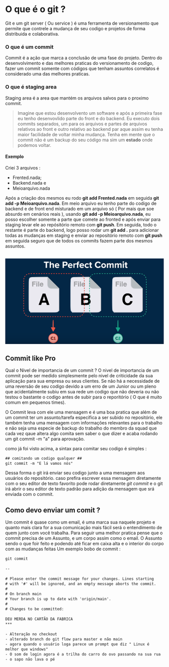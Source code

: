 # O que é o git ?

Git e um git server ( Ou service ) é uma ferramenta de versionamento que permite que contrele a mudança de seu codigo e projetos de forma distribuida e colaborativa.


### O que é um commit

Commit é a ação que marca a conclusão de uma fase do projeto.
Dentro do desenvolvimento e das melhores praticas do versionamento de codigo, fazer um commit somente com códigos que tenham assuntos correlatos
é considerado uma das melhores praticas.

### O que é staging area 

Staging area é a area que mantém os arquivos salvos para o proximo commit.

> Imagine que estou desenvolvento um software e após a primeira fase eu tenho desenvovlido parte do front e do backend.
Eu executo dois commits separados, um para os arquivos e partes de arquivos relativos ao front e outro relativo ao backend par aque assim eu tenha maior facilidade de voltar minha mudança. Tenha em mente que o commit não é um backup do seu código ma sim um **estado** onde podemos voltar.  

#### Exemplo

Criei 3 arquivos :

- Frented.nada; 
- Backend.nada e
- Meioarquivo.nada

Após a criação dos mesmos eu rodo **git add Frented.nada** em seguida **git add -p Meioarquivo.nada**. Em meio arquivo eu tenho parte do codigo de backend e de front end misturado em um arquivo só ( Por mais que soe absurdo em cenários reais ), usando **git add -p Meioarquivo.nada**, eu posso escolher somente a parte que comete ao fronted e após enviar para staging levar ele ao repósitório remoto com **git push**. Em seguida, todo o restante é parte do backend, logo posso rodar um **git add .** para adicionar todas as mudanças em staging e enviar ao repositório remoto com **git push** em seguida seguro que de todos os commits fazem parte dos mesmos assuntos.
</br>
</br>
<p align="center">


<img src="https://github.com/rosthansilva/HowToGit/blob/main/img/commit.png" alt="Sublime's custom image"/>

</p>


## Commit like Pro

Qual o Nivel de importancia de um commit ?
O nivel de importancia de um commit pode ser medido simplesmente pelo nivel de criticidade da sua aplicação para sua empresa ou seus clientes.
Se não há a necessidade de uma reversão de seu codigo devido a um erro de um Junior ou um pleno que acidentalmente subiu em sua rede um codigo que não deveria ou não testou o bastante o codigo antes de subir para o reporitório ( O que é muito comum em pequenos times).

O Commit leva com ele uma mensagem e é uma boa pratica que além de um commit ter um assunto/tarefa especifica a ser subido no repositório, ele também tenha uma mensagem com informações relevantes para o trabalho e não seja uma especie de backup do trabalho do membro da squad que cada vez qaue altera algo comita sem saber o que dizer e acaba rodando um git commit -m "a" para aprovação.

como já foi visto acima, a sintax para comitar seu codigo é simples :

```
## comitando um codigo qualquer ##
git commit -m "E lá vamos nós"
```

Dessa forma o git irá enviar seu codigo junto a uma mensagem aos usuários do repositório.
caso prefira escrever essa mensagem diretamente com o seu editor de texto favorito pode rodar diretamente *git commit*
e o git irá abrir o seu editor de texto padrão para adição da mensagem que srá enviada com o commit.


## Como devo enviar um comit ?

Um commit é quase como um email, é uma marca sua naquele projeto e quanto mais clara for a sua comunicação mais fácil será o entendimento de quem junto com você trabalha.
Para seguir uma melhor pratica pense que o commit precisa de um Assunto, e um corpo assim como o email. O Assunto sendo o que foir feito e podendo até ficar em caixa alta e o interior do corpo com as mudanças feitas
Um exemplo bobo de commit :

```
git commit 

-- 

# Please enter the commit message for your changes. Lines starting
# with '#' will be ignored, and an empty message aborts the commit.
#
# On branch main
# Your branch is up to date with 'origin/main'.
#
# Changes to be committed:

DEU MERDA NO CARTÃO DA FABRICA
***

- Alteração no checkout
- alterado branch do git flow para master e não main
- agora quando o usuário loga parece um prompt que diz " Linux é melhor que windows"
- O som de login agora é a trilha do carro do ovo passando na sua rua
- o sapo não lava o pé
```